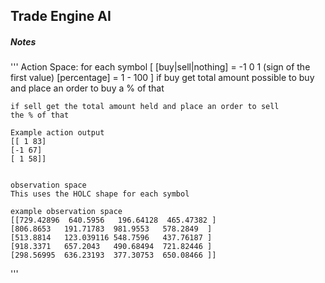 ## Trade Engine AI

##### Notes
'''
    Action Space:
    for each symbol
    [
        [buy|sell|nothing] = -1 0 1 (sign of the first value)
        [percentage] = 1 - 100
    ]
    if buy get total amount possible to buy and place an order
    to buy a % of that

    if sell get the total amount held and place an order to sell
    the % of that

    Example action output
    [[ 1 83]
    [-1 67]
    [ 1 58]]


    observation space
    This uses the HOLC shape for each symbol

    example observation space
    [[729.42896  640.5956   196.64128  465.47382 ]
    [806.8653   191.71783  981.9553   578.2849  ]
    [513.8814   123.039116 548.7596   437.76187 ]
    [918.3371   657.2043   490.68494  721.82446 ]
    [298.56995  636.23193  377.30753  650.08466 ]]

'''
